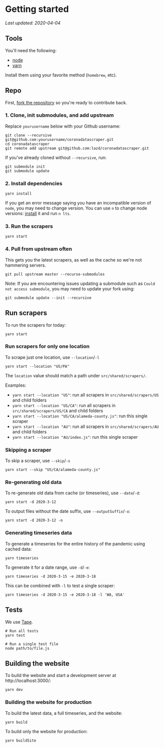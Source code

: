 # Getting started

_Last updated: 2020-04-04_

## Tools

You'll need the following:

* [node](https://nodejs.org/en/download/)
* [yarn](https://classic.yarnpkg.com/en/docs/install/)

Install them using your favorite method (`homebrew`, etc).

## Repo

First, [fork the repository](https://github.com/lazd/coronadatascraper/fork) so you're ready to contribute back.

### 1. Clone, init submodules, and add upstream

Replace `yourusername` below with your Github username:

```
git clone --recursive git@github.com:yourusername/coronadatascraper.git
cd coronadatascraper
git remote add upstream git@github.com:lazd/coronadatascraper.git
```

If you've already cloned without `--recursive`, run:

```
git submodule init
git submodule update
```

### 2. Install dependencies

```
yarn install
```

If you get an error message saying you have an incompatible version of
`node`, you may need to change version.  You can use `n` to change
node versions: [install](https://www.npmjs.com/package/n) it and run
`n lts`.

### 3. Run the scrapers

```
yarn start
```

### 4. Pull from upstream often

This gets you the latest scrapers, as well as the cache so we're not hammering servers.

```
git pull upstream master --recurse-submodules
```

Note: If you are encountering issues updating a submodule such as `Could not access submodule`, you may need to update your fork using:
```
git submodule update --init --recursive
```

## Run scrapers

To run the scrapers for today:

```
yarn start
```

### Run scrapers for only one location

To scrape just one location, use `--location`/`-l`

```
yarn start --location "US/PA"
```

The `location` value should match a path under `src/shared/scrapers/`.

Examples:

* `yarn start --location "US"`: run all scrapers in `src/shared/scrapers/US` and child folders
* `yarn start --location "US/CA"`: run all scrapers in `src/shared/scrapers/US/CA` and child folders
* `yarn start --location "US/CA/alameda-county.js"`: run this single scraper
* `yarn start --location "AU"`: run all scrapers in `src/shared/scrapers/AU` and child folders
* `yarn start --location "AU/index.js"`: run this single scraper


### Skipping a scraper

To skip a scraper, use `--skip`/`-s`

```
yarn start --skip "US/CA/alameda-county.js"
```

### Re-generating old data

To re-generate old data from cache (or timeseries), use `--date`/`-d`:

```
yarn start -d 2020-3-12
```

To output files without the date suffix, use `--outputSuffix`/`-o`:

```
yarn start -d 2020-3-12 -o
```

### Generating timeseries data

To generate a timeseries for the entire history of the pandemic using cached data:

```
yarn timeseries
```

To generate it for a date range, use `-d`/`-e`:

```
yarn timeseries -d 2020-3-15 -e 2020-3-18
```

This can be combined with `-l` to test a single scraper:

```
yarn timeseries -d 2020-3-15 -e 2020-3-18 -l 'WA, USA'
```

## Tests

We use [Tape](https://github.com/substack/tape).

    # Run all tests
    yarn test

    # Run a single test file
    node path/to/file.js


## Building the website

To build the website and start a development server at http://localhost:3000/:

```
yarn dev
```


### Building the website for production

To build the latest data, a full timeseries, and the website:

```
yarn build
```

To build only the website for production:

```
yarn buildSite
```
